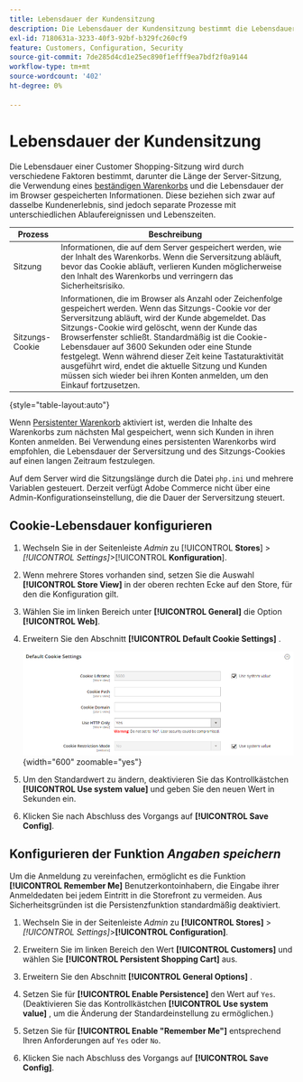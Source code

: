 ```yaml
---
title: Lebensdauer der Kundensitzung
description: Die Lebensdauer der Kundensitzung bestimmt die Lebensdauer einer Customer Shopping-Sitzung.
exl-id: 7180631a-3233-40f3-92bf-b329fc260cf9
feature: Customers, Configuration, Security
source-git-commit: 7de285d4cd1e25ec890f1efff9ea7bdf2f0a9144
workflow-type: tm+mt
source-wordcount: '402'
ht-degree: 0%

---
```


# Lebensdauer der Kundensitzung

Die Lebensdauer einer Customer Shopping-Sitzung wird durch verschiedene Faktoren bestimmt, darunter die Länge der Server-Sitzung, die Verwendung eines [beständigen Warenkorbs](../stores-purchase/cart-persistent.md) und die Lebensdauer der im Browser gespeicherten Informationen. Diese beziehen sich zwar auf dasselbe Kundenerlebnis, sind jedoch separate Prozesse mit unterschiedlichen Ablaufereignissen und Lebenszeiten.

| Prozess | Beschreibung |
| --- | --- |
| Sitzung | Informationen, die auf dem Server gespeichert werden, wie der Inhalt des Warenkorbs. Wenn die Serversitzung abläuft, bevor das Cookie abläuft, verlieren Kunden möglicherweise den Inhalt des Warenkorbs und verringern das Sicherheitsrisiko. |
| Sitzungs-Cookie | Informationen, die im Browser als Anzahl oder Zeichenfolge gespeichert werden. Wenn das Sitzungs-Cookie vor der Serversitzung abläuft, wird der Kunde abgemeldet. Das Sitzungs-Cookie wird gelöscht, wenn der Kunde das Browserfenster schließt. Standardmäßig ist die Cookie-Lebensdauer auf 3600 Sekunden oder eine Stunde festgelegt. Wenn während dieser Zeit keine Tastaturaktivität ausgeführt wird, endet die aktuelle Sitzung und Kunden müssen sich wieder bei ihren Konten anmelden, um den Einkauf fortzusetzen. |

{style="table-layout:auto"}

Wenn [Persistenter Warenkorb](../stores-purchase/cart-persistent.md) aktiviert ist, werden die Inhalte des Warenkorbs zum nächsten Mal gespeichert, wenn sich Kunden in ihren Konten anmelden. Bei Verwendung eines persistenten Warenkorbs wird empfohlen, die Lebensdauer der Serversitzung und des Sitzungs-Cookies auf einen langen Zeitraum festzulegen.

Auf dem Server wird die Sitzungslänge durch die Datei `php.ini` und mehrere Variablen gesteuert. Derzeit verfügt Adobe Commerce nicht über eine Admin-Konfigurationseinstellung, die die Dauer der Serversitzung steuert.

## Cookie-Lebensdauer konfigurieren

1. Wechseln Sie in der Seitenleiste _Admin_ zu [!UICONTROL **Stores**] > _[!UICONTROL Settings]_>[!UICONTROL **Konfiguration**].

1. Wenn mehrere Stores vorhanden sind, setzen Sie die Auswahl **[!UICONTROL Store View]** in der oberen rechten Ecke auf den Store, für den die Konfiguration gilt.

1. Wählen Sie im linken Bereich unter **[!UICONTROL General]** die Option **[!UICONTROL Web]**.

1. Erweitern Sie den Abschnitt **[!UICONTROL Default Cookie Settings]** .

   ![Standard-Cookie-Einstellungen](../configuration-reference/general/assets/web-default-cookie-settings.png){width="600" zoomable="yes"}

1. Um den Standardwert zu ändern, deaktivieren Sie das Kontrollkästchen **[!UICONTROL Use system value]** und geben Sie den neuen Wert in Sekunden ein.

1. Klicken Sie nach Abschluss des Vorgangs auf **[!UICONTROL Save Config]**.

## Konfigurieren der Funktion _Angaben speichern_

Um die Anmeldung zu vereinfachen, ermöglicht es die Funktion **[!UICONTROL Remember Me]** Benutzerkontoinhabern, die Eingabe ihrer Anmeldedaten bei jedem Eintritt in die Storefront zu vermeiden. Aus Sicherheitsgründen ist die Persistenzfunktion standardmäßig deaktiviert.

1. Wechseln Sie in der Seitenleiste _Admin_ zu **[!UICONTROL Stores]** > _[!UICONTROL Settings]_>**[!UICONTROL Configuration]**.

1. Erweitern Sie im linken Bereich den Wert **[!UICONTROL Customers]** und wählen Sie **[!UICONTROL Persistent Shopping Cart]** aus.

1. Erweitern Sie den Abschnitt **[!UICONTROL General Options]** .

1. Setzen Sie für **[!UICONTROL Enable Persistence]** den Wert auf `Yes`. (Deaktivieren Sie das Kontrollkästchen **[!UICONTROL Use system value]** , um die Änderung der Standardeinstellung zu ermöglichen.)

1. Setzen Sie für **[!UICONTROL Enable "Remember Me"]** entsprechend Ihren Anforderungen auf `Yes` oder `No`.

1. Klicken Sie nach Abschluss des Vorgangs auf **[!UICONTROL Save Config]**.
